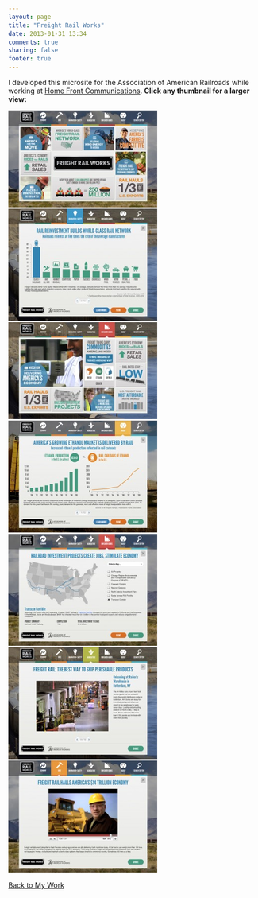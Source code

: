 ```yaml
---
layout: page
title: "Freight Rail Works"
date: 2013-01-31 13:34
comments: true
sharing: false
footer: true
---
```


I developed this microsite for the Association of American Railroads while 
working at [Home Front Communications][2]. **Click any thumbnail for a larger 
view:**

[![](/images/work/freight-home-300x195.jpg)](/images/work/freight-home.jpg)
[![](/images/work/freight-chart-300x225.jpg)](/images/work/freight-chart.jpg)
[![](/images/work/freight-consumer-300x195.jpg)](/images/work/freight-consumer.jpg)
[![](/images/work/freight-data-300x225.jpg)](/images/work/freight-data.jpg)
[![](/images/work/freight-map-300x225.jpg)](/images/work/freight-map.jpg)
[![](/images/work/freight-slide-300x225.jpg)](/images/work/freight-slide.jpg)
[![](/images/work/freight-youtube-300x225.jpg)](/images/work/freight-youtube.jpg)

[Back to My Work](./index.html)

[1]: http://freightrailworks.org/
[2]: http://homefrontdc.com/
